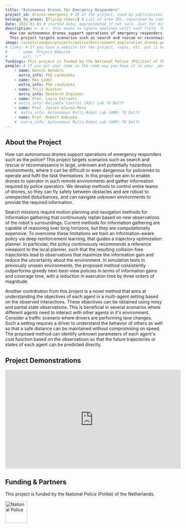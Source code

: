 ```yaml
---
title: "Autonomous Drones for Emergency Responders"
project_id: drones-emergency # ID of the project, used by publications to display in this project.
belongs_to_areas: [flying-robots] # List of area IDs, separated by commas.
date: 2022-01-01 # started date, approximated if not sure. Just for display purposes and ordering
description: >- # >- this means to ignore newlines until next field. This is the short project description, displayed in the project's card"
  How can autonomous drones support operations of emergency responders such as the police?
  This project targets scenarios such as search and rescue or reconnaissance in large, unknown and potentially hazardous environments, where it can be difficult or even dangerous for policemen to operate and fulfil the task.
image: /assets/images/projects/police/Environment_exploration_drones.png
# links: # If you have a website for the project, repos, etc. put it here.
#     - name: Project Website
#       url: "/"
fundings: This project is funded by the National Police (Politie) of the Netherlands.
people: # If you put your name in the same way you have it in your _people entry, your preferred link will be added. extra_info is optional.
    - name: Dennis Benders 
      extra_info: PhD candidate
    - name: Max Lodel 
      extra_info: PhD candidate
    - name: Thijs Niesten 
      extra_info: Research Engineer
    - name: Prof. Laura Ferranti
    # extra_info: Reliable Control (R2C) Lab TU Delft
    - name: Prof. Javier Alonso-Mora
    #  extra_info: Autonomous Multi-Robot Lab (AMR) TU Delft
    - name: Prof. Robert Babuska 
    #  extra_info: Autonomous Multi-Robot Lab (AMR) TU Delft
---
```

<!-- Here you put the main body of the page, in markdown. You can also mix in html, or change this .md to .html -->
<!-- The fields of People, Funding, Links and Publications will be generated automatically -->

## About the Project

How can autonomous drones support operations of emergency responders such as the police? This project targets scenarios such as search and rescue or reconnaissance in large, unknown and potentially hazardous environments, where it can be difficult or even dangerous for policemen to operate and fulfil the task themselves. In this project we aim to enable drones to operator in such remote environments and gather information required by police operators. We develop methods to control entire teams of drones, so they can fly safely between obstacles and are robust to unexpected disturbances, and can navigate unknown environments to provide the required information.

Search missions require motion planning and navigation methods for information gathering that continuously replan based on new observations of the robot's surroundings. Current methods for information gathering are capable of reasoning over long horizons, but they are computationally expensive. To overcome these limitations we train an information-aware policy via deep reinforcement learning, that guides a trajectory optimization planner. In particular, the policy continuously recommends a reference viewpoint to the local planner, such that the resulting collision-free trajectories lead to observations that maximize the information gain and reduce the uncertainty about the environment. In simulation tests in previously unseen environments, the proposed method consistently outperforms greedy next-best-view policies in terms of information gains and coverage time, with a reduction in execution time by three orders of magnitude.

Another contribution from this project is a novel method that aims at understanding the objectives of each agent in a multi-agent setting based on the observed interactions. These objectives can be obtained using noisy and partial state observations. This is beneficial in several scenarios where different agents need to interact with other agents in it's environment. Consider a traffic scenario where drivers are performing lane changes. Such a setting requires a driver to understand the behavior of others as well so that a safe distance can be maintained without compromising on speed. The proposed method can identify unknown parameters of each agent's cost function based on the observatiosn so that the future trajectories or states of each agent can be predicted directly.  



## Project Demonstrations

<div class="video-wrapper ratio ratio-16x9"> 
  <iframe width="560" height="315" src="https://www.youtube.com/embed/qxabfC9I66k?si=gbRGsmdQWxoW44HI&mute=1" title="YouTube video player" frameborder="0" allow="accelerometer; autoplay; clipboard-write; encrypted-media; gyroscope; picture-in-picture; web-share" referrerpolicy="strict-origin-when-cross-origin" allowfullscreen></iframe>
</div>
<!-- <div class="video-wrapper ratio ratio-16x9">  
  <iframe width="560" height="315" src="https://www.youtube.com/embed/sDNqdEPA7pE?si=30btkH8z2rrI3HUR&mute=1" title="YouTube video player" frameborder="0" allow="accelerometer; autoplay; clipboard-write; encrypted-media; gyroscope; picture-in-picture; web-share" referrerpolicy="strict-origin-when-cross-origin" allowfullscreen></iframe>
</div> -->

## Funding & Partners

This project is funded by the National Police (Politie) of the Netherlands.

<div class="d-flex flex-row gap-2 flex-wrap justify-content-evenly mb-4 mt-4">
  <a itemprop="url" href="https://www.politie.nl/en">
  <img class="img-flex" height="70" src="{% include fix_link.html link='/assets/images/projects/police/politie.png' %}" alt="National Police">
  </a>
</div>
